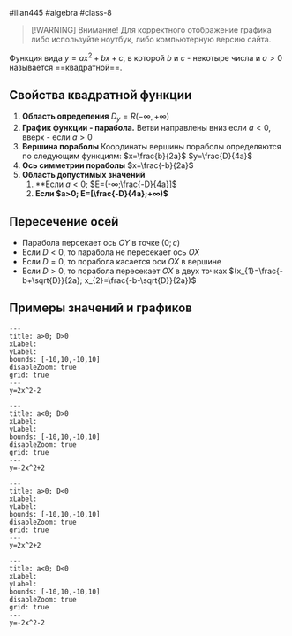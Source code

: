 #ilian445 #algebra #class-8 

> [!WARNING] Внимание!
> Для корректного отображение графика либо используйте ноутбук, либо компьютерную версию сайта.

Функция вида $y=ax^{2}+bx+c$, в которой $b$ и $c$ - некотыре числа и $a>0$ называется ==квадратной==.
## Свойства квадратной функции
1. **Область определения**
	$D_{y}=R (-∞, +∞)$
2. **График функции - парабола.**
	Ветви направлены вниз если $a<0$, вверх - если $a>0$
3. **Вершина пораболы**
	Координаты вершины пораболы определяются по следующим функциям:
	$x=\frac{b}{2a}$
	$y=\frac{D}{4a}$
4. **Ось симметрии пораболы**
	$x=\frac{-b}{2a}$
5. **Область допустимых значений**
	1. **Если $a<0$; $E=(-∞;\frac{-D}{4a}]$
	2. **Если $a>0; E=[\frac{-D}{4a};+∞)$**
## Пересечение осей
- Парабола персекает ось $OY$ в точке $(0;c)$
- Если $D<0$, то парабола не пересекает ось $OX$
- Если $D=0$, то порабола касается оси $OX$ в вершине
- Если $D>0$, то порабола пересекает $OX$ в двух точках
	$(x_{1}=\frac{-b+\sqrt{D}}{2a}; x_{2}=\frac{-b-\sqrt{D}}{2a})$
## Примеры значений и  графиков
```functionplot
---
title: a>0; D>0
xLabel: 
yLabel: 
bounds: [-10,10,-10,10]
disableZoom: true
grid: true
---
y=2x^2-2
```
```functionplot
---
title: a<0; D>0
xLabel: 
yLabel: 
bounds: [-10,10,-10,10]
disableZoom: true
grid: true
---
y=-2x^2+2
```
```functionplot
---
title: a>0; D<0
xLabel: 
yLabel: 
bounds: [-10,10,-10,10]
disableZoom: true
grid: true
---
y=2x^2+2
```

```functionplot
---
title: a<0; D<0
xLabel: 
yLabel: 
bounds: [-10,10,-10,10]
disableZoom: true
grid: true
---
y=-2x^2-2
```

